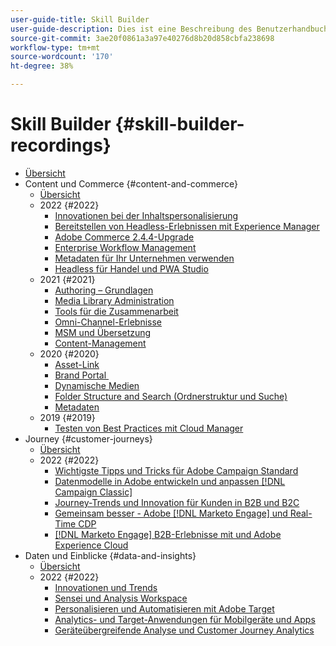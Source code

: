 ```yaml
---
user-guide-title: Skill Builder
user-guide-description: Dies ist eine Beschreibung des Benutzerhandbuchs, das auf der Landingpage angezeigt wird.
source-git-commit: 3ae20f0861a3a97e40276d8b20d858cbfa238698
workflow-type: tm+mt
source-wordcount: '170'
ht-degree: 38%

---
```



# Skill Builder {#skill-builder-recordings}

+ [Übersicht](overview.md)
+ Content und Commerce {#content-and-commerce}
   + [Übersicht](content-and-commerce/overview.md)
   + 2022 {#2022}
      + [Innovationen bei der Inhaltspersonalisierung](content-and-commerce/2022/content-perosonalization.md)
      + [Bereitstellen von Headless-Erlebnissen mit Experience Manager](content-and-commerce/2022/headless.md)
      + [Adobe Commerce 2.4.4-Upgrade](content-and-commerce/2022/commerce-upgrade.md)
      + [Enterprise Workflow Management](content-and-commerce/2022/workflow.md)
      + [Metadaten für Ihr Unternehmen verwenden](content-and-commerce/2022/metadata.md)
      + [Headless für Handel und PWA Studio](content-and-commerce/2022/headless-pwa.md)
   + 2021 {#2021}
      + [Authoring – Grundlagen](content-and-commerce/2021/authoring-fundamentals.md)
      + [Media Library Administration](content-and-commerce/2021/media-library-administration.md)
      + [Tools für die Zusammenarbeit](content-and-commerce/2021/collaboration-tools.md)
      + [Omni-Channel-Erlebnisse](content-and-commerce/2021/omnichannel-experiences.md)
      + [MSM und Übersetzung](content-and-commerce/2021/multi-site-management-web-translation.md)
      + [Content-Management](content-and-commerce/2021/traditional-headless-content-management.md)
   + 2020 {#2020}
      + [Asset-Link](content-and-commerce/2020/asset-link.md)
      + [Brand Portal ](content-and-commerce/2020/brand-portal.md)
      + [Dynamische Medien](content-and-commerce/2020/dynamic-media.md)
      + [Folder Structure and Search (Ordnerstruktur und Suche)](content-and-commerce/2020/folder-structure-search.md)
      + [Metadaten](content-and-commerce/2020/metadata.md)
   + 2019 {#2019}
      + [Testen von Best Practices mit Cloud Manager](content-and-commerce/2019/cloud-manager-testing.md)
+ Journey {#customer-journeys}
   + [Übersicht](customer-journeys/overview.md)
   + 2022 {#2022}
      + [Wichtigste Tipps und Tricks für Adobe Campaign Standard](customer-journeys/2022/tips-and-tricks.md)
      + [Datenmodelle in Adobe entwickeln und anpassen [!DNL Campaign Classic]](customer-journeys/2022/data-models.md)
      + [Journey-Trends und Innovation für Kunden in B2B und B2C](customer-journeys/2022/keynote.md)
      + [Gemeinsam besser - Adobe [!DNL Marketo Engage] und Real-Time CDP](customer-journeys/2022/b2b-campaigns.md)
      + [ [!DNL Marketo Engage] B2B-Erlebnisse mit und Adobe Experience Cloud](customer-journeys/2022/b2b-experiences.md)
+ Daten und Einblicke {#data-and-insights}
   + [Übersicht](data-and-insights/overview.md)
   + 2022 {#2022}
      + [Innovationen und Trends](data-and-insights/2022/innovations.md)
      + [Sensei und Analysis Workspace](data-and-insights/2022/sensei.md)
      + [Personalisieren und Automatisieren mit Adobe Target](data-and-insights/2022/personalize.md)
      + [Analytics- und Target-Anwendungen für Mobilgeräte und Apps](data-and-insights/2022/mobile-and-apps.md)
      + [Geräteübergreifende Analyse und Customer Journey Analytics](data-and-insights/2022/cross-device-analytics.md)

<!--    + [Adobe Campaign Classic V7 vs V8](customer-journeys/2022/classic-v7-vs-v8.md) -->
